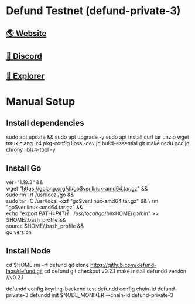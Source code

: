 # Defund Testnet (defund-private-3)

## <a href="https://defund.app/)">🌎 Website </a>
## <a href="https://discord.gg/bWZqS6xBcK">💎 Discord </a>
## <a href="https://defund.explorers.guru/">🚀 Explorer </a>

# Manual Setup

## Install dependencies

sudo apt update && sudo apt upgrade -y
sudo apt install curl tar unzip wget tmux clang lz4 pkg-config libssl-dev jq build-essential git make ncdu gcc jq chrony liblz4-tool -y

## Install Go

ver="1.19.3" && \
wget "https://golang.org/dl/go$ver.linux-amd64.tar.gz" && \
sudo rm -rf /usr/local/go && \
sudo tar -C /usr/local -xzf "go$ver.linux-amd64.tar.gz" && \
rm "go$ver.linux-amd64.tar.gz" && \
echo "export PATH=$PATH:/usr/local/go/bin:$HOME/go/bin" >> $HOME/.bash_profile && \
source $HOME/.bash_profile && \
go version

## Install Node

cd $HOME
rm -rf defund
git clone https://github.com/defund-labs/defund.git
cd defund
git checkout v0.2.1
make install
defundd version 
//v0.2.1

defundd config keyring-backend test
defundd config chain-id defund-private-3
defundd init $NODE_MONIKER --chain-id defund-private-3

